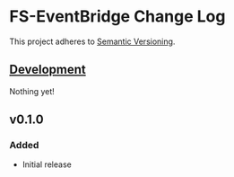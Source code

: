 # FS-EventBridge Change Log
This project adheres to [Semantic Versioning](http://semver.org/).

## [Development]
Nothing yet!

## v0.1.0
### Added
- Initial release

[Development]: https://github.com/TechnologyAdvice/Squiss/compare/v0.1.0...HEAD
